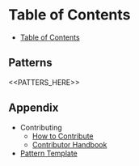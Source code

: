 # Table of Contents

* [Table of Contents](toc.md)

## Patterns

<<PATTERS_HERE>>

## Appendix

* Contributing
  * [How to Contribute](../CONTRIBUTING.md)
  * [Contributor Handbook](../meta/contributor-handbook.md)
* [Pattern Template](../meta/pattern-template.md)
